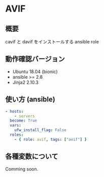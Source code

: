 # AVIF

## 概要
cavif と davif をインストールする ansible role

## 動作確認バージョン

- Ubuntu 18.04 (bionic)
- ansible >= 2.8
- Jinja2 2.10.3

## 使い方 (ansible)

```yaml
- hosts:
    - servers
  become: True
  vars:
    ufw_install_flag: False
  roles:
    - { role: avif, tags: ["avif"] }
```

## 各種変数について
Comming soon.